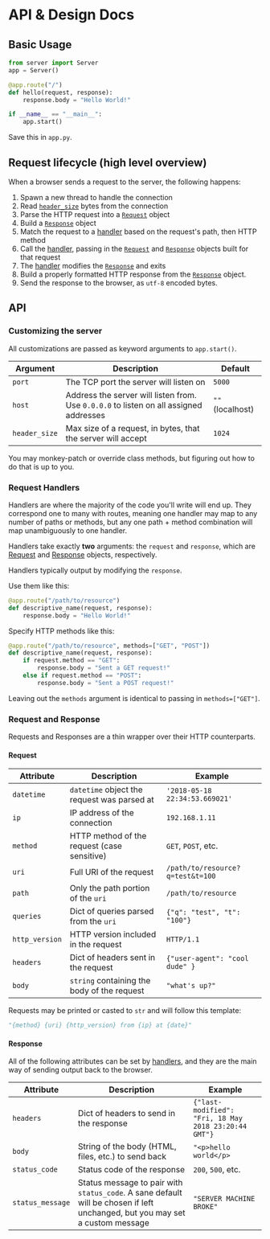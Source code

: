 # API & Design Docs

## Basic Usage

```python
from server import Server
app = Server()

@app.route("/")
def hello(request, response):
    response.body = "Hello World!"

if __name__ == "__main__":
    app.start()
```

Save this in `app.py`.

## Request lifecycle (high level overview)

When a browser sends a request to the server, the following happens:
1. Spawn a new thread to handle the connection
2. Read [`header_size`](#customizing-the-server) bytes from the connection
3. Parse the HTTP request into a [`Request`](#request) object
4. Build a [`Response`](#response) object
4. Match the request to a [handler](#request-handlers) based on the request's
   path, then HTTP method
5. Call the [handler](#request-handlers), passing in the [`Request`](#request)
   and [`Response`](#response) objects built for that request
6. The [handler](#request-handlers) modifies the [`Response`](#response) and
   exits
7. Build a properly formatted HTTP response from the [`Response`](#response)
   object.
8. Send the response to the browser, as `utf-8` encoded bytes.

## API

### Customizing the server

All customizations are passed as keyword arguments to `app.start()`.

Argument | Description | Default
--- | --- | ---
`port` | The TCP port the server will listen on | `5000`
`host` | Address the server will listen from. Use `0.0.0.0` to listen on all assigned addresses | `""` (localhost)
`header_size` | Max size of a request, in bytes, that the server will accept | `1024`

You may monkey-patch or override class methods, but figuring out how to do that
is up to you.

### Request Handlers

Handlers are where the majority of the code you'll write will end up. They
correspond one to many with routes, meaning one handler may map to any number of
paths or methods, but any one path + method combination will map unambiguously
to one handler.

Handlers take exactly **two** arguments: the `request` and `response`, which are
[Request](#request) and [Response](#response) objects, respectively.

Handlers typically output by modifying the `response`.

Use them like this:

```python
@app.route("/path/to/resource")
def descriptive_name(request, response):
    response.body = "Hello World!"
```

Specify HTTP methods like this:

```python
@app.route("/path/to/resource", methods=["GET", "POST"])
def descriptive_name(request, response):
    if request.method == "GET":
        response.body = "Sent a GET request!"
    else if request.method == "POST":
        response.body = "Sent a POST request!"
```

Leaving out the `methods` argument is identical to passing in `methods=["GET"]`.

### Request and Response

Requests and Responses are a thin wrapper over their HTTP counterparts.

#### Request

Attribute | Description | Example
--- | --- | ---
`datetime` | `datetime` object the request was parsed at | `'2018-05-18 22:34:53.669021'`
`ip` | IP address of the connection | `192.168.1.11`
`method` | HTTP method of the request (case sensitive) | `GET`, `POST`, etc.
`uri` | Full URI of the request | `/path/to/resource?q=test&t=100`
`path` | Only the path portion of the `uri` | `/path/to/resource`
`queries` | Dict of queries parsed from the `uri` | `{"q": "test", "t": "100"}`
`http_version` | HTTP version included in the request | `HTTP/1.1`
`headers` | Dict of headers sent in the request | `{"user-agent": "cool dude" }`
`body` | `string` containing the body of the request | `"what's up?"`

Requests may be printed or casted to `str` and will follow this template:

```python
"{method} {uri} {http_version} from {ip} at {date}"
```

#### Response

All of the following attributes can be set by [handlers](#request-handlers),
and they are the main way of sending output back to the browser.

Attribute | Description | Example
--- | --- | ---
`headers` | Dict of headers to send in the response | `{"last-modified": "Fri, 18 May 2018 23:20:44 GMT"}`
`body` | String of the body (HTML, files, etc.) to send back | `"<p>hello world</p>`
`status_code` | Status code of the response | `200`, `500`, etc.
`status_message` | Status message to pair with `status_code`. A sane default will be chosen if left unchanged, but you may set a custom message | `"SERVER MACHINE BROKE"`
